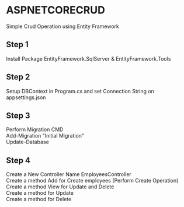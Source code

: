 # ASPNETCORECRUD
 Simple Crud Operation using Entity Framework

## Step 1 
Install Package
EntityFramework.SqlServer & EntityFramework.Tools

## Step 2 

Setup DBContext in Program.cs and set Connection String on appsettings.json

## Step 3

Perform Migration CMD\
Add-Migration "Initial Migration"\
Update-Database

## Step 4

Create a New Controller Name EmployeesController\
Create a method Add for Create employees (Perform Create Operation)\
Create a method View for Update and Delete\
Create a method for Update\
Create a method for Delete

